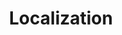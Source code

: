 ---
layout: pattern.njk
tags: 
    - maps_components_en
key: localization-maps_en
title: Localization
parent: basics-maps_en
image: maps/overview/localization.webp
keywords: localization
order: 40
availablelanguages: 
    - de
---